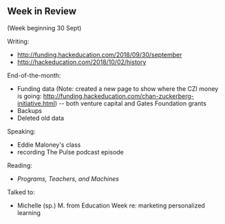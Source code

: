 ## Week in Review
(Week beginning 30 Sept)

Writing: 
* http://funding.hackeducation.com/2018/09/30/september
* http://hackeducation.com/2018/10/02/history

End-of-the-month:
* Funding data (Note: created a new page to show where the CZI money is going: http://funding.hackeducation.com/chan-zuckerberg-initiative.html) -- both venture capital and Gates Foundation grants
* Backups
* Deleted old data

Speaking:
* Eddie Maloney's class
* recording The Pulse podcast episode

Reading:
* _Programs, Teachers, and Machines_

Talked to:
* Michelle (sp.) M. from Education Week re: marketing personalized learning
